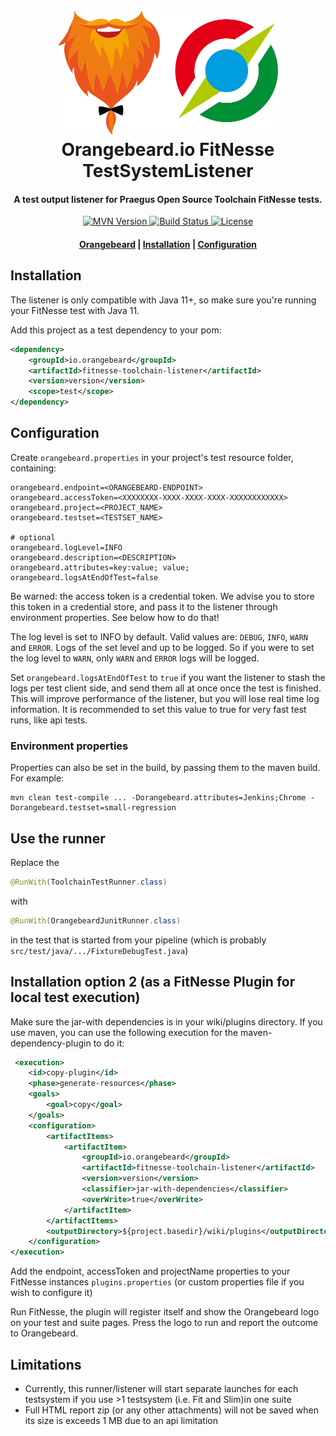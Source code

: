 <h1 align="center">
  <a href="https://github.com/orangebeard-io/fitnesse-toolchain-listener">
    <img src="https://raw.githubusercontent.com/orangebeard-io/fitnesse-toolchain-listener/master/.github/logo.svg" alt="Orangebeard.io FitNesse TestSystemListener" height="200">
  </a>
  <br>Orangebeard.io FitNesse TestSystemListener<br>
</h1>

<h4 align="center">A test output listener for Praegus Open Source Toolchain FitNesse tests.</h4>

<p align="center">
  <a href="https://repo.maven.apache.org/maven2/io/orangebeard/fitnesse-toolchain-listener/">
    <img src="https://img.shields.io/maven-central/v/io.orangebeard/fitnesse-toolchain-listener.svg?maxAge=3600&style=flat-square"
      alt="MVN Version" />
  </a>
  <a href="https://github.com/orangebeard-io/fitnesse-toolchain-listener/actions">
    <img src="https://img.shields.io/github/workflow/status/orangebeard-io/fitnesse-toolchain-listener/release?style=flat-square"
      alt="Build Status" />
  </a>
  <a href="https://github.com/orangebeard-io/fitnesse-toolchain-listener/blob/master/LICENSE.txt">
    <img src="https://img.shields.io/github/license/orangebeard-io/fitnesse-toolchain-listener?style=flat-square"
      alt="License" />
  </a>
</p>

<div align="center">
  <h4>
    <a href="https://orangebeard.io">Orangebeard</a> |
    <a href="#installation">Installation</a> |
    <a href="#configuration">Configuration</a>
  </h4>
</div>

## Installation

The listener is only compatible with Java 11+, so make sure you're running your FitNesse test with Java 11. 
 
Add this project as a test dependency to your pom:
```xml
<dependency>
    <groupId>io.orangebeard</groupId>
    <artifactId>fitnesse-toolchain-listener</artifactId>
    <version>version</version>
    <scope>test</scope>
</dependency>
```

## Configuration
Create `orangebeard.properties` in your project's test resource folder, containing:

```properties
orangebeard.endpoint=<ORANGEBEARD-ENDPOINT>
orangebeard.accessToken=<XXXXXXXX-XXXX-XXXX-XXXX-XXXXXXXXXXXX>
orangebeard.project=<PROJECT_NAME>
orangebeard.testset=<TESTSET_NAME>

# optional
orangebeard.logLevel=INFO
orangebeard.description=<DESCRIPTION>
orangebeard.attributes=key:value; value;
orangebeard.logsAtEndOfTest=false
```

Be warned: the access token is a credential token. We advise you to store this token in a credential store, and pass it to the listener through environment properties. See below how to do that! 

The log level is set to INFO by default. Valid values are: ```DEBUG```, ```INFO```, ```WARN``` and ```ERROR```. Logs of the set level and up to be logged. So if you were to set the log level to ```WARN```, only ```WARN``` and ```ERROR``` logs will be logged.  

Set ```orangebeard.logsAtEndOfTest``` to ```true``` if you want the listener to stash the logs per test client side, and send them all at once once the test is finished. This will improve performance of the listener, but you will lose real time log information. It is recommended to set this value to true for very fast test runs, like api tests. 

### Environment properties
Properties can also be set in the build, by passing them to the maven build. For example:

```
mvn clean test-compile ... -Dorangebeard.attributes=Jenkins;Chrome -Dorangebeard.testset=small-regression
```
 
## Use the runner
Replace the
```java
@RunWith(ToolchainTestRunner.class)
```
with
```java
@RunWith(OrangebeardJunitRunner.class)
````

in the test that is started from your pipeline (which is probably `src/test/java/.../FixtureDebugTest.java`)

## Installation option 2 (as a FitNesse Plugin for local test execution)

Make sure the jar-with dependencies is in your wiki/plugins directory.
If you use maven, you can use the following execution for the maven-dependency-plugin to do it:
```xml
 <execution>
    <id>copy-plugin</id>
    <phase>generate-resources</phase>
    <goals>
        <goal>copy</goal>
    </goals>
    <configuration>
        <artifactItems>
            <artifactItem>
                <groupId>io.orangebeard</groupId>
                <artifactId>fitnesse-toolchain-listener</artifactId>
                <version>version</version>
                <classifier>jar-with-dependencies</classifier>
                <overWrite>true</overWrite>
            </artifactItem>
        </artifactItems>
        <outputDirectory>${project.basedir}/wiki/plugins</outputDirectory>
    </configuration>
</execution>
```

Add the endpoint, accessToken and projectName properties to your FitNesse instances `plugins.properties` (or custom properties file if you wish to configure it)

Run FitNesse, the plugin will register itself and show the Orangebeard logo on your test and suite pages. Press the logo to run and report the outcome to Orangebeard. 

## Limitations
 - Currently, this runner/listener will start separate launches for each testsystem if you use >1 testsystem (i.e. Fit and Slim)in one suite
 - Full HTML report zip (or any other attachments) will not be saved when its size is exceeds 1 MB due to an api limitation
